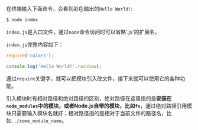 在终端输入下面命令，会看到彩色输出的`Hello World!`:   

```bash
$ node index
```

`index.js`是入口文件，通过`node`命令访问时可以省略'.js'的扩展名。   

`index.js`完整内容如下：   

```js
require('colors');

console.log('Hello World!'.rainbow);
```

通过`require`关键字，就可以把模块引入改文件，接下来就可以使用它的各种功能。   

引入模块时有相对路径和绝对路径的区别，绝对路径在这里指的是**安装在`node_modules`中的模块，或者Node.js自带的模块，比如`fs`**，通过绝对路径引用模块只需要输入模块名就好；相对路径指的是相对于当前文件的路径名，比如`../some_module_name`。
